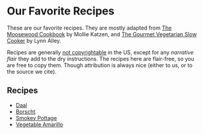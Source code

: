 # Our Favorite Recipes

These are our favorite recipes. They are mostly adapted from
[The Moosewood Cookbook](http://www.molliekatzen.com/books_moosewood_cookbook.php)
by Mollie Katzen, and
[The Gourmet Vegetarian Slow Cooker](https://www.amazon.com/Gourmet-Vegetarian-Slow-Cooker-Sophisticated/dp/158008074X)
by Lynn Alley.

Recipes are generally
[not copyrightable](https://paleoflourish.com/recipe-copyright/) in the US,
except for any _narrative flair_ they add to the dry instructions. The recipes
here are flair-free, so you are free to copy them. Though attribution is always
nice (either to us, or to the source we cite).

## Recipes

- [Daal](daal.md)
- [Borscht](borscht.md)
- [Smokey Pottage](pottage.md)
- [Vegetable Amarillo](amarillo.md)

